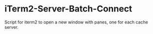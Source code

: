 # iTerm2-Server-Batch-Connect
Script for iterm2 to open a new window with panes, one for each cache server.
